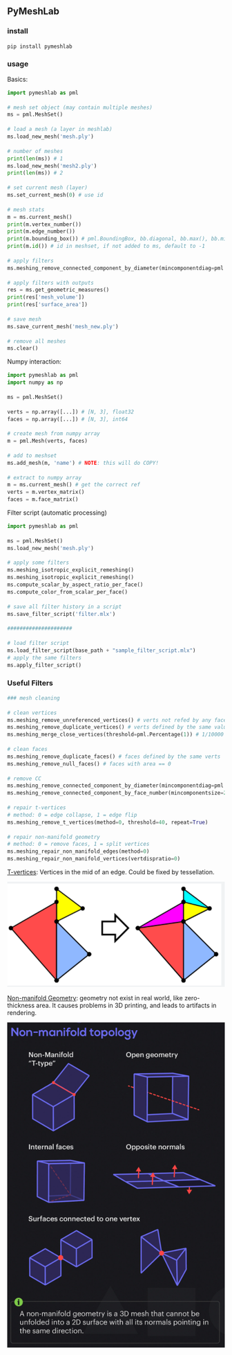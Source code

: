 ## PyMeshLab


### install

```bash
pip install pymeshlab
```


### usage

Basics:

```python
import pymeshlab as pml

# mesh set object (may contain multiple meshes)
ms = pml.MeshSet()

# load a mesh (a layer in meshlab)
ms.load_new_mesh('mesh.ply')

# number of meshes
print(len(ms)) # 1
ms.load_new_mesh('mesh2.ply')
print(len(ms)) # 2

# set current mesh (layer)
ms.set_current_mesh(0) # use id

# mesh stats
m = ms.current_mesh()
print(m.vertex_number())
print(m.edge_number())
print(m.bounding_box()) # pml.BoundingBox, bb.diagonal, bb.max(), bb.min()
print(m.id()) # id in meshset, if not added to ms, default to -1

# apply filters
ms.meshing_remove_connected_component_by_diameter(mincomponentdiag=pml.Percentage(10))

# apply filters with outputs
res = ms.get_geometric_measures()
print(res['mesh_volume'])
print(res['surface_area'])

# save mesh
ms.save_current_mesh('mesh_new.ply')

# remove all meshes
ms.clear()
```


Numpy interaction:

```python
import pymeshlab as pml
import numpy as np

ms = pml.MeshSet()

verts = np.array([...]) # [N, 3], float32
faces = np.array([...]) # [N, 3], int64

# create mesh from numpy array
m = pml.Mesh(verts, faces)

# add to meshset
ms.add_mesh(m, 'name') # NOTE: this will do COPY!

# extract to numpy array
m = ms.current_mesh() # get the correct ref
verts = m.vertex_matrix()
faces = m.face_matrix()
```


Filter script (automatic processing)

```python
import pymeshlab as pml

ms = pml.MeshSet()
ms.load_new_mesh('mesh.ply')

# apply some filters
ms.meshing_isotropic_explicit_remeshing()
ms.meshing_isotropic_explicit_remeshing()
ms.compute_scalar_by_aspect_ratio_per_face()
ms.compute_color_from_scalar_per_face()

# save all filter history in a script
ms.save_filter_script('filter.mlx')

#####################

# load filter script
ms.load_filter_script(base_path + "sample_filter_script.mlx")
# apply the same filters
ms.apply_filter_script()
```


### Useful Filters

```python
### mesh cleaning

# clean vertices
ms.meshing_remove_unreferenced_vertices() # verts not refed by any faces
ms.meshing_remove_duplicate_vertices() # verts defined by the same values
ms.meshing_merge_close_vertices(threshold=pml.Percentage(1)) # 1/10000 of bounding box diagonal

# clean faces
ms.meshing_remove_duplicate_faces() # faces defined by the same verts
ms.meshing_remove_null_faces() # faces with area == 0

# remove CC
ms.meshing_remove_connected_component_by_diameter(mincomponentdiag=pml.Percentage(10))
ms.meshing_remove_connected_component_by_face_number(mincomponentsize=25)

# repair t-vertices
# method: 0 = edge collapse, 1 = edge flip
ms.meshing_remove_t_vertices(method=0, threshold=40, repeat=True)

# repair non-manifold geometry
# method: 0 = remove faces, 1 = split vertices
ms.meshing_repair_non_manifold_edges(method=0)
ms.meshing_repair_non_manifold_vertices(vertdispratio=0)
```


[T-vertices](): Vertices in the mid of an edge. Could be fixed by tessellation.

![image-20221201134302514](pymeshlab.assets/image-20221201134302514.png)

[Non-manifold Geometry](https://blender.stackexchange.com/questions/7910/what-is-non-manifold-geometry): geometry not exist in real world, like zero-thickness area. It causes problems in 3D printing, and leads to artifacts in rendering.

![image-20221201134215625](pymeshlab.assets/image-20221201134215625.png)